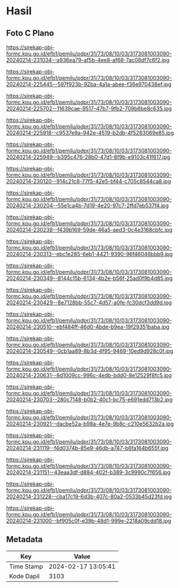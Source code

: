 # Hasil

## Foto C Plano

https://sirekap-obj-formc.kpu.go.id/efb1/pemilu/pdpr/31/73/08/10/03/3173081003090-20240214-231034--a936ea79-af5b-4ee8-af68-7ac08df7c6f2.jpg

https://sirekap-obj-formc.kpu.go.id/efb1/pemilu/pdpr/31/73/08/10/03/3173081003090-20240214-225445--597f923b-92ba-4a1a-abee-f36e970438ef.jpg

https://sirekap-obj-formc.kpu.go.id/efb1/pemilu/pdpr/31/73/08/10/03/3173081003090-20240214-225702--11639cae-9517-47b7-9fb2-709b6be8c635.jpg

https://sirekap-obj-formc.kpu.go.id/efb1/pemilu/pdpr/31/73/08/10/03/3173081003090-20240214-225918--c9537e9a-942e-4519-b2db-4f5263069e85.jpg

https://sirekap-obj-formc.kpu.go.id/efb1/pemilu/pdpr/31/73/08/10/03/3173081003090-20240214-225949--b395c476-28b0-47d1-8f9b-e9103c41f617.jpg

https://sirekap-obj-formc.kpu.go.id/efb1/pemilu/pdpr/31/73/08/10/03/3173081003090-20240214-230120--914c21c8-77f5-42e5-bf44-c705c8544ca8.jpg

https://sirekap-obj-formc.kpu.go.id/efb1/pemilu/pdpr/31/73/08/10/03/3173081003090-20240214-230204--55e1ca4b-7d19-4e20-97c7-2ffd7eb537f4.jpg

https://sirekap-obj-formc.kpu.go.id/efb1/pemilu/pdpr/31/73/08/10/03/3173081003090-20240214-230238--f439b169-59de-46a5-aed3-0c4e3168cbfc.jpg

https://sirekap-obj-formc.kpu.go.id/efb1/pemilu/pdpr/31/73/08/10/03/3173081003090-20240214-230313--ebc1e285-6eb1-4421-9390-96f46046bbb9.jpg

https://sirekap-obj-formc.kpu.go.id/efb1/pemilu/pdpr/31/73/08/10/03/3173081003090-20240214-230349--8144c15b-6134-4b2e-b56f-25ad0f9b4d85.jpg

https://sirekap-obj-formc.kpu.go.id/efb1/pemilu/pdpr/31/73/08/10/03/3173081003090-20240214-230429--8e7128bb-55c7-4d57-a0fe-fc30dcf3dd9d.jpg

https://sirekap-obj-formc.kpu.go.id/efb1/pemilu/pdpr/31/73/08/10/03/3173081003090-20240214-230510--ebf484ff-46d0-4bde-b9ea-19f29351baba.jpg

https://sirekap-obj-formc.kpu.go.id/efb1/pemilu/pdpr/31/73/08/10/03/3173081003090-20240214-230549--0cb1aa89-8b3d-4f95-9469-10ed9d928c0f.jpg

https://sirekap-obj-formc.kpu.go.id/efb1/pemilu/pdpr/31/73/08/10/03/3173081003090-20240214-230631--8d1009cc-996c-4edb-bdd0-8e12529f8fc5.jpg

https://sirekap-obj-formc.kpu.go.id/efb1/pemilu/pdpr/31/73/08/10/03/3173081003090-20240214-230703--280c7148-b0b2-40c1-bc75-e691edd713b2.jpg

https://sirekap-obj-formc.kpu.go.id/efb1/pemilu/pdpr/31/73/08/10/03/3173081003090-20240214-230921--dacbe52a-b98a-4e7e-9b8c-c210e5632b2a.jpg

https://sirekap-obj-formc.kpu.go.id/efb1/pemilu/pdpr/31/73/08/10/03/3173081003090-20240214-231119--f4d0374b-85e9-46db-a747-b6fa164b655f.jpg

https://sirekap-obj-formc.kpu.go.id/efb1/pemilu/pdpr/31/73/08/10/03/3173081003090-20240214-231151--43eaa3df-d884-402f-b389-3c9990c7f656.jpg

https://sirekap-obj-formc.kpu.go.id/efb1/pemilu/pdpr/31/73/08/10/03/3173081003090-20240214-231228--cba17c19-6d3b-407c-80a2-0533b45d23fd.jpg

https://sirekap-obj-formc.kpu.go.id/efb1/pemilu/pdpr/31/73/08/10/03/3173081003090-20240214-231000--bf905c0f-e39b-48d1-999e-2218a09cdd18.jpg


## Metadata

| Key        | Value               |
| ---------- | ------------------- |
| Time Stamp | 2024-02-17 13:05:41 |
| Kode Dapil | 3103                |




